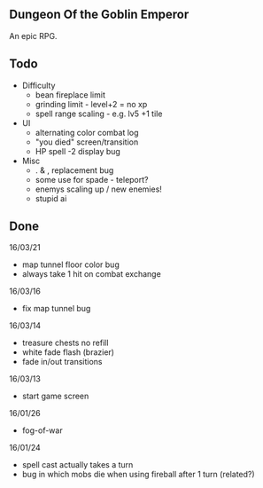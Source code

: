 Dungeon Of the Goblin Emperor
-----------------------------
An epic RPG.

Todo
----
- Difficulty
	- bean fireplace limit
	- grinding limit - level+2 = no xp
	- spell range scaling - e.g. lv5 +1 tile
- UI
	- alternating color combat log
	- "you died" screen/transition
	- HP spell -2 display bug
- Misc
	- . & , replacement bug
	- some use for spade - teleport?
	- enemys scaling up / new enemies!
	- stupid ai

Done
----
16/03/21
- map tunnel floor color bug
- always take 1 hit on combat exchange

16/03/16
- fix map tunnel bug

16/03/14
- treasure chests no refill
- white fade flash (brazier)
- fade in/out transitions

16/03/13
- start game screen

16/01/26
- fog-of-war

16/01/24
- spell cast actually takes a turn
- bug in which mobs die when using fireball after 1 turn (related?)
